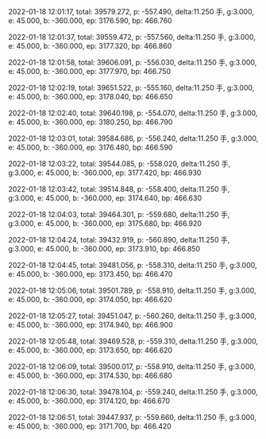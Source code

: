 2022-01-18 12:01:17, total: 39579.272, p: -557.490, delta:11.250 手, g:3.000, e: 45.000, b: -360.000, ep: 3176.590, bp: 466.760

2022-01-18 12:01:37, total: 39559.472, p: -557.560, delta:11.250 手, g:3.000, e: 45.000, b: -360.000, ep: 3177.320, bp: 466.860

2022-01-18 12:01:58, total: 39606.091, p: -556.030, delta:11.250 手, g:3.000, e: 45.000, b: -360.000, ep: 3177.970, bp: 466.750

2022-01-18 12:02:19, total: 39651.522, p: -555.160, delta:11.250 手, g:3.000, e: 45.000, b: -360.000, ep: 3178.040, bp: 466.650

2022-01-18 12:02:40, total: 39640.198, p: -554.070, delta:11.250 手, g:3.000, e: 45.000, b: -360.000, ep: 3180.250, bp: 466.790

2022-01-18 12:03:01, total: 39584.686, p: -556.240, delta:11.250 手, g:3.000, e: 45.000, b: -360.000, ep: 3176.480, bp: 466.590

2022-01-18 12:03:22, total: 39544.085, p: -558.020, delta:11.250 手, g:3.000, e: 45.000, b: -360.000, ep: 3177.420, bp: 466.930

2022-01-18 12:03:42, total: 39514.848, p: -558.400, delta:11.250 手, g:3.000, e: 45.000, b: -360.000, ep: 3174.640, bp: 466.630

2022-01-18 12:04:03, total: 39464.301, p: -559.680, delta:11.250 手, g:3.000, e: 45.000, b: -360.000, ep: 3175.680, bp: 466.920

2022-01-18 12:04:24, total: 39432.919, p: -560.890, delta:11.250 手, g:3.000, e: 45.000, b: -360.000, ep: 3173.910, bp: 466.850

2022-01-18 12:04:45, total: 39481.056, p: -558.310, delta:11.250 手, g:3.000, e: 45.000, b: -360.000, ep: 3173.450, bp: 466.470

2022-01-18 12:05:06, total: 39501.789, p: -558.910, delta:11.250 手, g:3.000, e: 45.000, b: -360.000, ep: 3174.050, bp: 466.620

2022-01-18 12:05:27, total: 39451.047, p: -560.260, delta:11.250 手, g:3.000, e: 45.000, b: -360.000, ep: 3174.940, bp: 466.900

2022-01-18 12:05:48, total: 39469.528, p: -559.310, delta:11.250 手, g:3.000, e: 45.000, b: -360.000, ep: 3173.650, bp: 466.620

2022-01-18 12:06:09, total: 39500.017, p: -558.910, delta:11.250 手, g:3.000, e: 45.000, b: -360.000, ep: 3174.530, bp: 466.680

2022-01-18 12:06:30, total: 39478.104, p: -559.240, delta:11.250 手, g:3.000, e: 45.000, b: -360.000, ep: 3174.120, bp: 466.670

2022-01-18 12:06:51, total: 39447.937, p: -559.660, delta:11.250 手, g:3.000, e: 45.000, b: -360.000, ep: 3171.700, bp: 466.420